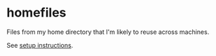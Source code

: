 # homefiles
Files from my home directory that I'm likely to reuse across machines.

See [setup instructions](setup/README.md).
